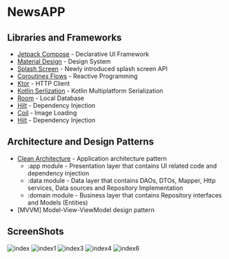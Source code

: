 # NewsAPP

## Libraries and Frameworks

- [Jetpack Compose](https://developer.android.com/jetpack/compose?) - Declarative UI Framework
- [Material Design](https://material.io/design) - Design System
- [Splash Screen](https://developer.android.com/reference/android/window/SplashScreen) - Newly introduced splash screen API
- [Coroutines Flows](https://kotlinlang.org/docs/reference/coroutines/flow.html) - Reactive Programming
- [Ktor](https://ktor.io/) - HTTP Client
- [Kotlin Serlization](https://github.com/Kotlin/kotlinx.serialization) - Kotlin Multiplatform Serialization
- [Room](https://developer.android.com/jetpack/androidx/releases/room) - Local Database
- [Hilt](http://google.github.io/hilt/) - Dependency Injection
- [Coil](https://coil-kt.github.io/coil/compose) - Image Loading
- [Hilt](http://google.github.io/hilt/) - Dependency Injection


## Architecture and Design Patterns
- [Clean Architecture](https://koenig-media.raywenderlich.com/uploads/2019/02/Clean-Architecture-Bob-650x454.png) - Application architecture pattern
	- :app module - Presentation layer that contains UI related code and dependency injection
	- :data module - Data layer that contains DAOs, DTOs, Mapper, Http services, Data sources and Repository Implementation
	- :domain module - Business layer that contains Repository interfaces and Models (Entities)
- [MVVM] Model-View-ViewModel design pattern


## ScreenShots
![index](https://user-images.githubusercontent.com/49728648/147401099-3989a545-f4fe-4791-8c7e-41f50546710f.jpg)
![index1](https://user-images.githubusercontent.com/49728648/147401131-d26b4e35-2d82-4a88-b078-4043a6f67c67.jpg)
![index3](https://user-images.githubusercontent.com/49728648/147401168-50629a0f-e585-4637-8e07-7c0df86539de.jpg)
![index4](https://user-images.githubusercontent.com/49728648/147401169-a7697f72-147a-4f95-9b44-a209e4caa69b.jpg)
![index6](https://user-images.githubusercontent.com/49728648/147401170-c0fdf296-80e9-45e8-b49c-4f0d9313bdae.jpg)
